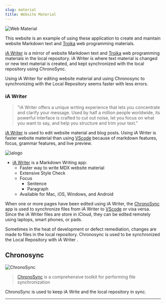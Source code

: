 ```yaml
---
slug: material
title: Website Material
---
```


![Web Material](/img/material.png)

This website is an example of using these application to create and maintain website Markdown text and [Troika](programming#troika) web programming materials.

[iA Writer](#ia-writer) is a mirror of website Markdown text and [Troika](programming#troika) web programming materials in the local repository. iA Writer is where text material is changed or new text material is created, and kept synchronized with the local repository using ChronoSync.

Using iA Writer for editing website material and using Chronosync to synchronizing with the Local Repository seems faster with less errors.

### iA Writer

> "iA Writer offers a unique writing experience that lets you concentrate and clarify your message. Used by half a million people worldwide, its powerful interface is crafted to cut out noise, let you focus on what you want to say, and help you structure and trim your text."

[iA Writer](https://ia.net/writer) is used to edit website material and blog posts. Using iA Writer is faster website material than using [VScode](#vscode) because of markdown features, focus, grammar features, and live preview.

![ialogo](/img/ialogo.png)

- [iA Writer](https://apps.apple.com/us/app/ia-writer/id775737590?mt=12) is a Markdown Writing app:
  - Faster way to write MDX website material
  - Extensive Style Check
  - Focus
    - Sentence
    - Paragraph
  - Available for Mac, iOS, Windows, and Android

When one or more pages have been edited using iA Writer, the [ChronoSync](#chronosync) app is used to synchronize files from iA Writer to [VScode](#vscode) or visa versa. Since the iA Writer files are store in iCloud, they can be edited remotely using laptops, smart phones, or pads.

Sometimes in the heat of development or defect remediation, changes are made to files in the local repository. Chronosync is used to be synchronized the Local Repository with iA Writer .

## Chronosync

![ChronoSync](/img/CSLogo300.png)

> [ChronoSync](https://www.econtechnologies.com/chronosync/overview.html) is a comprehensive toolkit for performing file synchronization 

ChronoSync is used to keep iA Write and the local repository in sync.

---
